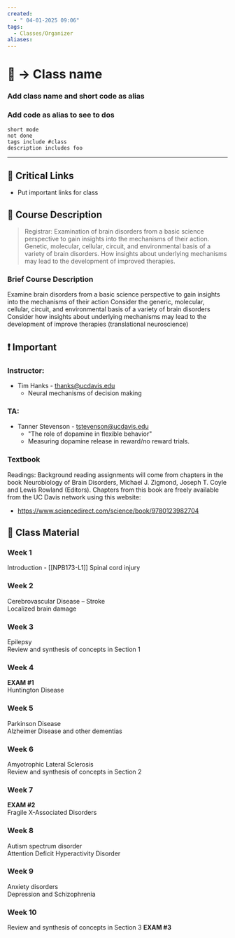 ```yaml
---
created:
  - " 04-01-2025 09:06"
tags:
  - Classes/Organizer
aliases:
---
```


# 📗 -> Class name
### Add class name and short code  as alias
### Add code as alias to see to dos
```tasks
short mode
not done
tags include #class
description includes foo
```
---
## 🔗 Critical Links
- Put important links for class

## 🔶 Course Description
> Registrar:
> Examination of brain disorders from a basic science perspective to gain insights into the mechanisms of their action. Genetic, molecular, cellular, circuit, and environmental basis of a variety of brain disorders. How insights about underlying mechanisms may lead to the development of improved therapies.

### Brief Course Description
Examine brain disorders from a basic science perspective to gain insights into the mechanisms of their action
Consider the generic, molecular, cellular, circuit, and environmental basis of a variety of brain disorders
Consider how insights about underlying mechanisms may lead to the development of improve therapies (translational neuroscience)


## ❗ Important
### Instructor: 
- Tim Hanks - thanks@ucdavis.edu
	- Neural mechanisms of decision making 
### TA: 
- Tanner Stevenson - tstevenson@ucdavis.edu
	- "The role of dopamine in flexible behavior"
	- Measuring dopamine release in reward/no reward trials. 

### Textbook
Readings: Background reading assignments will come from chapters in the book Neurobiology of Brain Disorders, Michael J. Zigmond, Joseph T. Coyle and Lewis Rowland (Editors). Chapters from this book are freely available from the UC Davis network using this website:
- https://www.sciencedirect.com/science/book/9780123982704

## 📄 Class Material
### Week 1
Introduction - [[NPB173-L1]]
Spinal cord injury  
### Week 2
Cerebrovascular Disease – Stroke  
Localized brain damage  
### Week 3
Epilepsy  
Review and synthesis of concepts in Section 1

### Week 4
**EXAM #1**  
Huntington Disease  
### Week 5
Parkinson Disease  
Alzheimer Disease and other dementias
### Week 6
Amyotrophic Lateral Sclerosis  
Review and synthesis of concepts in Section 2

### Week 7
**EXAM #2**  
Fragile X-Associated Disorders  
### Week 8
Autism spectrum disorder  
Attention Deficit Hyperactivity Disorder
### Week 9
Anxiety disorders  
Depression and Schizophrenia
### Week 10
Review and synthesis of concepts in Section 3
**EXAM #3**


